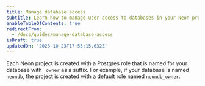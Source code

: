 ```yaml
---
title: Manage database access
subtitle: Learn how to manage user access to databases in your Neon project
enableTableOfContents: true
redirectFrom:
  - /docs/guides/manage-database-access
isDraft: true
updatedOn: '2023-10-23T17:55:15.632Z'
---
```


Each Neon project is created with a Postgres role that is named for your database with `_owner` as a suffix. For example, if your database is named `neondb`, the project is created with a default role named `neondb_owner`.
